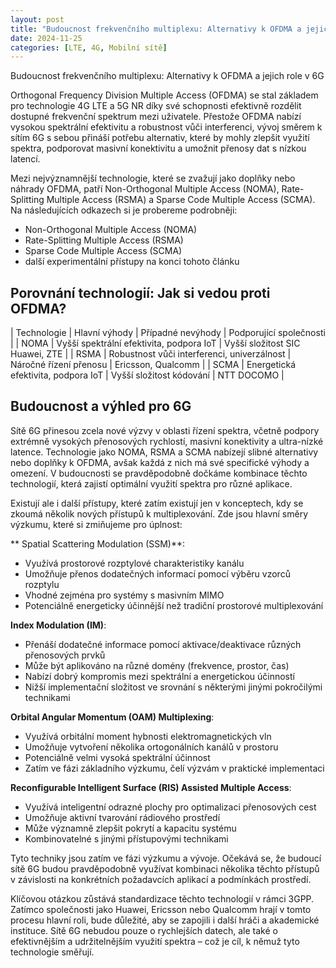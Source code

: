 ```yaml
---
layout: post
title: "Budoucnost frekvenčního multiplexu: Alternativy k OFDMA a jejich role v 6G"
date: 2024-11-25
categories: [LTE, 4G, Mobilní sítě]
---
```


Budoucnost frekvenčního multiplexu: Alternativy k OFDMA a jejich role v 6G

Orthogonal Frequency Division Multiple Access (OFDMA) se stal základem pro technologie 4G LTE a 5G NR díky své schopnosti efektivně rozdělit dostupné frekvenční spektrum mezi uživatele. Přestože OFDMA nabízí vysokou spektrální efektivitu a robustnost vůči interferenci, vývoj směrem k sítím 6G s sebou přináší potřebu alternativ, které by mohly zlepšit využití spektra, podporovat masivní konektivitu a umožnit přenosy dat s nízkou latencí. 

Mezi nejvýznamnější technologie, které se zvažují jako doplňky nebo náhrady OFDMA, patří Non-Orthogonal Multiple Access (NOMA), Rate-Splitting Multiple Access (RSMA) a Sparse Code Multiple Access (SCMA). Na následujících odkazech si je probereme podrobněji:

- Non-Orthogonal Multiple Access (NOMA)
- Rate-Splitting Multiple Access (RSMA)
- Sparse Code Multiple Access (SCMA)
- další experimentální přístupy na konci tohoto článku





## Porovnání technologií: Jak si vedou proti OFDMA?

| Technologie |	Hlavní výhody |	Případné nevýhody |	Podporující společnosti |
| NOMA |	Vyšší spektrální efektivita, podpora IoT |	Vyšší složitost SIC	Huawei, ZTE |
| RSMA |	Robustnost vůči interferenci, univerzálnost	| Náročné řízení přenosu |	Ericsson, Qualcomm |
| SCMA |	Energetická efektivita, podpora IoT |	Vyšší složitost kódování |	NTT DOCOMO |

## Budoucnost a výhled pro 6G

Sítě 6G přinesou zcela nové výzvy v oblasti řízení spektra, včetně podpory extrémně vysokých přenosových rychlostí, masivní konektivity a ultra-nízké latence. Technologie jako NOMA, RSMA a SCMA nabízejí slibné alternativy nebo doplňky k OFDMA, avšak každá z nich má své specifické výhody a omezení. V budoucnosti se pravděpodobně dočkáme kombinace těchto technologií, která zajistí optimální využití spektra pro různé aplikace.

Existují ale i další přístupy, které zatím existují jen v konceptech, kdy se zkoumá několik nových přístupů k multiplexování. Zde jsou hlavní směry výzkumu, které si zmiňujeme pro úplnost:

** Spatial Scattering Modulation (SSM)**:
- Využívá prostorové rozptylové charakteristiky kanálu
- Umožňuje přenos dodatečných informací pomocí výběru vzorců rozptylu
- Vhodné zejména pro systémy s masivním MIMO
- Potenciálně energeticky účinnější než tradiční prostorové multiplexování

**Index Modulation (IM)**:
- Přenáší dodatečné informace pomocí aktivace/deaktivace různých přenosových prvků
- Může být aplikováno na různé domény (frekvence, prostor, čas)
- Nabízí dobrý kompromis mezi spektrální a energetickou účinností
- Nižší implementační složitost ve srovnání s některými jinými pokročilými technikami

**Orbital Angular Momentum (OAM) Multiplexing**:
- Využívá orbitální moment hybnosti elektromagnetických vln
- Umožňuje vytvoření několika ortogonálních kanálů v prostoru
- Potenciálně velmi vysoká spektrální účinnost
- Zatím ve fázi základního výzkumu, čelí výzvám v praktické implementaci

**Reconfigurable Intelligent Surface (RIS) Assisted Multiple Access**:
- Využívá inteligentní odrazné plochy pro optimalizaci přenosových cest
- Umožňuje aktivní tvarování rádiového prostředí
- Může významně zlepšit pokrytí a kapacitu systému
- Kombinovatelné s jinými přístupovými technikami

Tyto techniky jsou zatím ve fázi výzkumu a vývoje. Očekává se, že budoucí sítě 6G budou pravděpodobně využívat kombinaci několika těchto přístupů v závislosti na konkrétních požadavcích aplikací a podmínkách prostředí.

Klíčovou otázkou zůstává standardizace těchto technologií v rámci 3GPP. Zatímco společnosti jako Huawei, Ericsson nebo Qualcomm hrají v tomto procesu hlavní roli, bude důležité, aby se zapojili i další hráči a akademické instituce. Sítě 6G nebudou pouze o rychlejších datech, ale také o efektivnějším a udržitelnějším využití spektra – což je cíl, k němuž tyto technologie směřují.